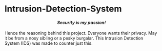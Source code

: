 # Intrusion-Detection-System

#### <center>*Security is my passion!*<center> 
Hence the reasoning behind this project. Everyone wants their privacy. May it be from a nosy sibling or a pesky burgalar. This Intrusion Detection System (IDS) was made to counter just this. 
## 
